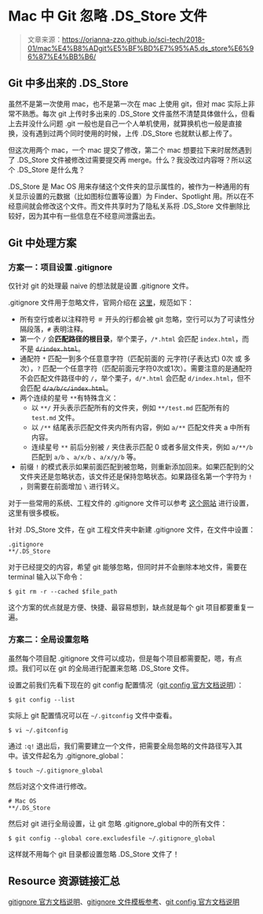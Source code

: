 # Mac 中 Git 忽略 .DS_Store 文件

> 文章来源：https://orianna-zzo.github.io/sci-tech/2018-01/mac%E4%B8%ADgit%E5%BF%BD%E7%95%A5.ds_store%E6%96%87%E4%BB%B6/

## Git 中多出来的 .DS_Store

虽然不是第一次使用 mac，也不是第一次在 mac 上使用 git，但对 mac 实际上非常不熟悉。每次 git 上传时多出来的 .DS_Store 文件虽然不清楚具体做什么，但看上去并没什么问题 .git 一般也是自己一个人单机使用，就算换机也一般是直接换，没有遇到过两个同时使用的时候，上传 .DS_Store 也就默认都上传了。

但这次用两个 mac，一个 mac 提交了修改，第二个 mac 想要拉下来时居然遇到了 .DS_Store 文件被修改过需要提交再 merge。什么？我没改过内容呀？所以这个 .DS_Store 是什么鬼？

.DS_Store 是 Mac OS 用来存储这个文件夹的显示属性的，被作为一种通用的有关显示设置的元数据（比如图标位置等设置）为 Finder、Spotlight 用。所以在不经意间就会修改这个文件。而文件共享时为了隐私关系将 .DS_Store 文件删除比较好，因为其中有一些信息在不经意间泄露出去。

## Git 中处理方案

### 方案一：项目设置 .gitignore

仅针对 git 的处理最 naive 的想法就是设置 .gitignore 文件。

.gitignore 文件用于忽略文件，官网介绍在 [这里](https://git-scm.com/docs/gitignore)，规范如下：

- 所有空行或者以注释符号 `＃` 开头的行都会被 git 忽略，空行可以为了可读性分隔段落，`#` 表明注释。
- 第一个 `/` 会**匹配路径的根目录**，举个栗子，`/*.html` 会匹配 `index.html`，而不是 ~~`d/index.html`~~。
- 通配符 `*` 匹配一到多个任意意字符（匹配前面的 元字符(子表达式) 0次 或 多次），`?` 匹配一个任意字符（匹配前面元字符0次或1次）。需要注意的是通配符不会匹配文件路径中的 `/`，举个栗子，`d/*.html` 会匹配 `d/index.html`，但不会匹配 ~~`d/a/b/c/index.html`~~。
- 两个连续的星号 `**`有特殊含义：
    - 以 `**/` 开头表示匹配所有的文件夹，例如 `**/test.md` 匹配所有的 `test.md` 文件。
    - 以 `/**` 结尾表示匹配文件夹内所有内容，例如 `a/**` 匹配文件夹 a 中所有内容。
    - 连续星号 `**` 前后分别被 `/` 夹住表示匹配 0 或者多层文件夹，例如 `a/**/b` 匹配到 `a/b` 、`a/x/b` 、`a/x/y/b` 等。
- 前缀 `!` 的模式表示如果前面匹配到被忽略，则重新添加回来。如果匹配到的父文件夹还是忽略状态，该文件还是保持忽略状态。如果路径名第一个字符为 `!` ，则需要在前面增加 `\` 进行转义。

对于一些常用的系统、工程文件的 .gitignore 文件可以参考 [这个网站](https://www.gitignore.io/) 进行设置，这里有很多模板。

针对 .DS_Store 文件，在 git 工程文件夹中新建 .gitignore 文件，在文件中设置：

```
.gitignore
**/.DS_Store
```

对于已经提交的内容，希望 git 能够忽略，但同时并不会删除本地文件，需要在 terminal 输入以下命令：

```Shell
$ git rm -r --cached $file_path
```

这个方案的优点就是方便、快捷、最容易想到，缺点就是每个 git 项目都要重复一遍。

### 方案二：全局设置忽略

虽然每个项目配 .gitignore 文件可以成功，但是每个项目都需要配，嗯，有点烦。我们可以在 git 的全局进行配置来忽略 .DS_Store 文件。

设置之前我们先看下现在的 git config 配置情况（[git config 官方文档说明](https://git-scm.com/docs/git-config)）：

```shell
$ git config --list
```

实际上 git 配置情况可以在 `~/.gitconfig` 文件中查看。

```shell
$ vi ~/.gitconfig
```

通过 `:q!` 退出后，我们需要建立一个文件，把需要全局忽略的文件路径写入其中。该文件起名为 .gitignore_global：

```shell
$ touch ~/.gitignore_global
```

然后对这个文件进行修改。

```
# Mac OS
**/.DS_Store
```

然后对 git 进行全局设置，让 git 忽略 .gitignore_global 中的所有文件：

```shell
$ git config --global core.excludesfile ~/.gitignore_global
```

这样就不用每个 git 目录都设置忽略 .DS_Store 文件了！

## Resource 资源链接汇总

[gitignore 官方文档说明](https://git-scm.com/docs/gitignore)、[gitignore 文件模板参考](https://www.gitignore.io/)、[git config 官方文档说明](https://git-scm.com/docs/git-config)